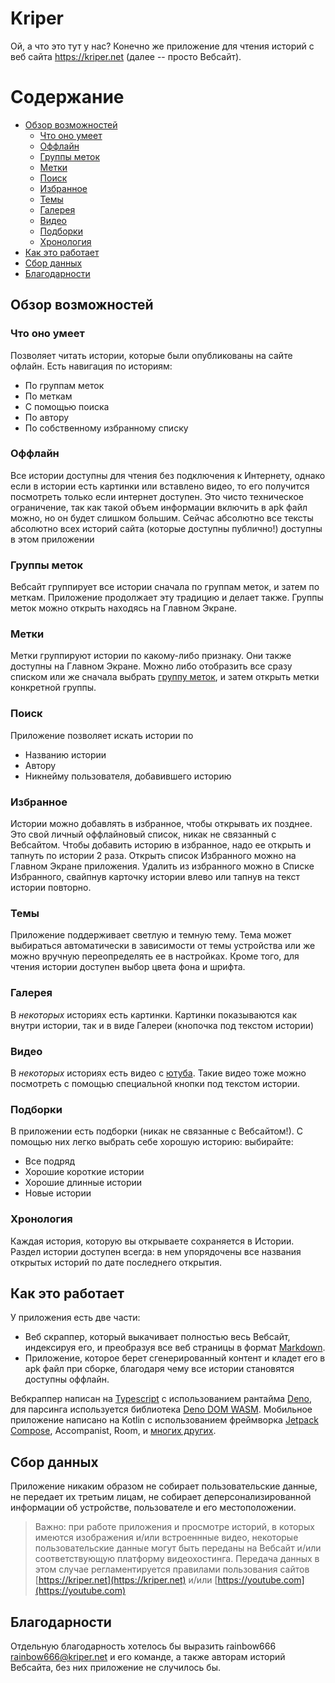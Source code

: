 # Kriper
Ой, а что это тут у нас?
Конечно же приложение для чтения историй с веб сайта https://kriper.net (далее -- просто Вебсайт).

# Содержание
- [Обзор возможностей](#Обзор-возможностей)
    - [Что оно умеет](#Что-оно-умеет)
    - [Оффлайн](#Оффлайн)
    - [Группы меток](#Группы-меток)
    - [Метки](#Метки)
    - [Поиск](#Поиск)
    - [Избранное](#Избранное)
    - [Темы](#Темы)
    - [Галерея](#Галерея)
    - [Видео](#Видео)
    - [Подборки](#Подборки)
    - [Хронология](#Хронология)
- [Как это работает](#Как-это-работает)
- [Сбор данных](#Сбор-данных)
- [Благодарности](#Благодарности)

## Обзор возможностей
### Что оно умеет
Позволяет читать истории, которые были опубликованы на сайте офлайн. Есть навигация по историям:
- По группам меток
- По меткам
- С помощью поиска
- По автору
- По собственному избранному списку

### Оффлайн
Все истории доступны для чтения без подключения к Интернету, однако если в истории есть картинки или вставлено видео, то его получится посмотреть только если интернет доступен. Это чисто техническое ограничение, так как такой объем информации включить в apk файл можно, но он будет слишком большим. Сейчас абсолютно все тексты абсолютно всех историй сайта (которые доступны публично!) доступны в этом приложении

### Группы меток
Вебсайт группирует все истории сначала по группам меток, и затем по меткам. Приложение продолжает эту традицию и делает также. Группы меток можно открыть находясь на Главном Экране.

### Метки
Метки группируют истории по какому-либо признаку. Они также доступны на Главном Экране. Можно либо отобразить все сразу списком или же сначала выбрать [группу меток](#Группы-меток), и затем открыть метки конкретной группы.

### Поиск
Приложение позволяет искать истории по
- Названию истории
- Автору
- Никнейму пользователя, добавившего историю

### Избранное
Истории можно добавлять в избранное, чтобы открывать их позднее. Это свой личный оффлайновый список, никак не связанный с Вебсайтом. Чтобы добавить историю в избранное, надо ее открыть и тапнуть по истории 2 раза. Открыть список Избранного можно на Главном Экране приложения. Удалить из избранного можно в Списке Избранного, свайпнув карточку истории влево или тапнув на текст истории повторно.

### Темы
Приложение поддерживает светлую и темную тему. Тема может выбираться автоматически в зависимости от темы устройства или же можно вручную переопределять ее в настройках. Кроме того, для чтения истории доступен выбор цвета фона и шрифта.

### Галерея
В _некоторых_ историях есть картинки. Картинки показываются как внутри истории, так и в виде Галереи (кнопочка под текстом истории)

### Видео
В _некоторых_ историях есть видео с [ютуба](https://youtube.com). Такие видео тоже можно посмотреть с помощью специальной кнопки под текстом истории.

### Подборки
В приложении есть подборки (никак не связанные с Вебсайтом!). С помощью них легко выбрать себе хорошую историю: выбирайте:
- Все подряд
- Хорошие короткие истории
- Хорошие длинные истории
- Новые истории

### Хронология
Каждая история, которую вы открываете сохраняется в Истории. Раздел истории доступен всегда: в нем упорядочены все названия открытых историй по дате последнего открытия.

## Как это работает
У приложения есть две части:
- Веб скраппер, который выкачивает полностью весь Вебсайт, индексируя его, и преобразуя все веб страницы в формат [Markdown](https://www.markdownguide.org/basic-syntax/).
- Приложение, которое берет сгенерированный контент и кладет его в apk файл при сборке, благодаря чему все истории становятся доступны оффлайн.

Вебкраппер написан на [Typescript](https://www.typescriptlang.org/) с использованием рантайма [Deno](https://deno.land), для парсинга используется библиотека [Deno DOM WASM](https://deno.land/x/deno_dom@v0.1.35-alpha/deno-dom-wasm.ts).
Мобильное приложение написано на Kotlin с использованием фреймворка [Jetpack Compose](https://developer.android.com/jetpack/compose), Accompanist, Room, и [многих других](https://github.com/pokatomnik/kriper/blob/dungeon-master/Kriper/app/build.gradle).

## Сбор данных
Приложение никаким образом не собирает пользовательские данные, не передает их третьим лицам, не собирает деперсонализированной информации об устройстве, пользователе и его местоположении.
> Важно: при работе приложения и просмотре историй, в которых имеются изображения и/или встроеннные видео, некоторые пользовательские данные могут быть переданы на Вебсайт и/или соответствующую платформу видеохостинга. Передача данных в этом случае регламентируется правилами пользования сайтов [https://kriper.net](https://kriper.net) и/или [https://youtube.com](https://youtube.com)

## Благодарности
Отдельную благодарность хотелось бы выразить rainbow666 [rainbow666@kriper.net](rainbow666@kriper.net) и его команде, а также авторам историй Вебсайта, без них приложение не случилось бы.
